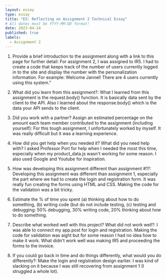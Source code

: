 ```yaml
---
layout: essay
type: essay
title: "E5: Reflecting on Assignment 2 Technical Essay"
# All dates must be YYYY-MM-DD format!
date: 2023-04-24
published: true
labels:
  - Assignment 2
---
```

1. Provide a brief introduction to the assignment along with a link to this page for further detail: For assignment 2, I was assigned to IR5. I had to create a code that keeps track of the number of users currently logged in to the site and display the number with the personalization information. For example: Welcome Jannel! There are 4 users currently using this system." 

2. What did you learn from this assignment?: What I learned from this assignment is the request.body() function. It is basically data sent by the client to the API. Also I learned about the response.body() which is the data your API sends to the client. 

3. Did you work with a partner? Assign an estimated percentage on the amount each team member contributed to the assignment (including yourself): For this tough assignment, I unfortunately worked by myself. It was really difficult but it was a learning experience. 

4. How did you get help when you needed it? What did you need help with? I asked Professor Port for help when I needed the most this time, especially when my product_data.js wasn't working for some reason. I also used Google and Youtube for inspiration. 

5. How was developing this assignment different than assignment #1?: Developing this assignment was different than assignment 1, especially the part where we had to create the login and registration form. It was really fun creating the forms using HTML and CSS. Making the code for the validation was a bit tricky. 

6. Estimate the % of time you spent (a) thinking about how to do something, (b) writing code (but do not include testing, (c) testing and debugging: 50% debugging, 30% writing code, 20% thinking about how to do something. 
7. Describe what worked well with this project? What did not work well?: I was able to connect my app.post for login and registration. Making the code for validation was aight but for some reason I had no idea how to make it work. What didn't work well was making IR5 and proceeding the forms to the invoice. 

8. If you could go back in time and do things differently, what would you do differently?: Make the login and registration design earlier. I was kind of slacking on it because I was still recovering from assignment 1 (I struggled a whole lot).

